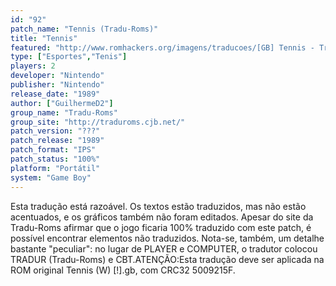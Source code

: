 ```yaml
---
id: "92"
patch_name: "Tennis (Tradu-Roms)"
title: "Tennis"
featured: "http://www.romhackers.org/imagens/traducoes/[GB] Tennis - Tradu-Roms - 01.png"
type: ["Esportes","Tenis"]
players: 2
developer: "Nintendo"
publisher: "Nintendo"
release_date: "1989"
author: ["GuilhermeD2"]
group_name: "Tradu-Roms"
group_site: "http://traduroms.cjb.net/"
patch_version: "???"
patch_release: "1989"
patch_format: "IPS"
patch_status: "100%"
platform: "Portátil"
system: "Game Boy"
---
```


Esta tradução está razoável. Os textos estão traduzidos, mas não estão acentuados, e os gráficos também não foram editados. Apesar do site da Tradu-Roms afirmar que o jogo ficaria 100% traduzido com este patch, é possível encontrar elementos não traduzidos. Nota-se, também, um detalhe bastante "peculiar": no lugar de PLAYER e COMPUTER, o tradutor colocou TRADUR (Tradu-Roms) e CBT.ATENÇÃO:Esta tradução deve ser aplicada na ROM original Tennis (W) [!].gb, com CRC32 5009215F.